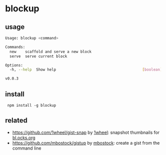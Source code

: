 # blockup

## usage

```sh
Usage: blockup <command>

Commands:
  new    scaffold and serve a new block
  serve  serve current block

Options:
  -h, --help  Show help                                       [boolean]

v0.0.3
```

## install

` npm install -g blockup`

## related

- https://github.com/1wheel/gist-snap by [1wheel](https://github.com/1wheel): snapshot thumbnails for [bl.ocks.org](http://bl.ocks.org/)
- https://github.com/mbostock/gistup by [mbostock](https://github.com/mbostock): create a gist from the command line
